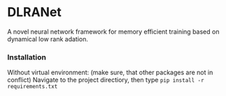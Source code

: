 # DLRANet

A novel neural network framework for memory efficient training based on dynamical low rank adation.

### Installation

Without virtual environment: (make sure, that other packages are not in conflict)
Navigate to the project directiory, then type
```pip install -r requirements.txt```
